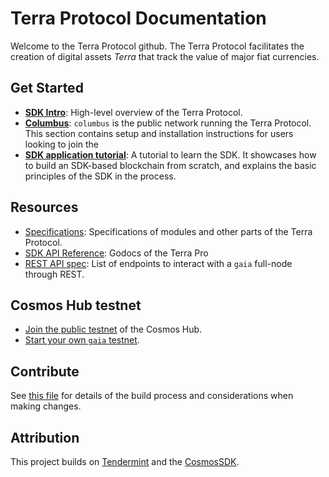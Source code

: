 # Terra Protocol Documentation

Welcome to the Terra Protocol github. The Terra Protocol facilitates the creation of digital assets _Terra_ that track the value of major fiat currencies. 

## Get Started

-  **[SDK Intro](./intro/README.md)**: High-level overview of the Terra Protocol.
-  **[Columbus](./columbus/README.md)**: `columbus` is the public network running the Terra Protocol. This section contains setup and installation instructions for users looking to join the 
-  **[SDK application tutorial](https://github.com/cosmos/sdk-application-tutorial)**: A tutorial to learn the SDK. It showcases how to build an SDK-based blockchain from scratch, and explains the basic principles of the SDK in the process.

## Resources

- [Specifications](./spec/README.md): Specifications of modules and other parts of the Terra Protocol.  
- [SDK API Reference](https://godoc.org/github.com/cosmos/cosmos-sdk): Godocs of the Terra Pro
- [REST API spec](https://cosmos.network/rpc/): List of endpoints to interact with a `gaia` full-node through REST.

## Cosmos Hub testnet

- [Join the public testnet](./gaia/join-testnet.md) of the Cosmos Hub.
- [Start your own `gaia` testnet](./gaia/deploy-testnet.md).

## Contribute

See [this file](https://github.com/cosmos/cosmos-sdk/blob/master/docs/DOCS_README.md) for details of the build process and
considerations when making changes.

## Attribution

This project builds on [Tendermint](https://github.com/tendermint/tendermint) and the [CosmosSDK](https://github.com/cosmos/cosmos-sdk).  

